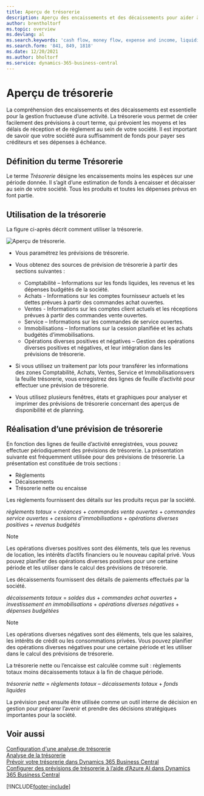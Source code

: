 ```yaml
---
title: Aperçu de trésorerie
description: Aperçu des encaissements et des décaissements pour aider à prévoir les montants à recevoir et à payer.
author: brentholtorf
ms.topic: overview
ms.devlang: al
ms.search.keywords: 'cash flow, money flow, expense and income, liquidity, cash receipts minus cash payments'
ms.search.form: '841, 849, 1818'
ms.date: 12/20/2021
ms.author: bholtorf
ms.service: dynamics-365-business-central
---
```


# <a name="cash-flow-overview"></a>Aperçu de trésorerie

La compréhension des encaissements et des décaissements est essentielle pour la gestion fructueuse d’une activité. La trésorerie vous permet de créer facilement des prévisions à court terme, qui prévoient les moyens et les délais de réception et de règlement au sein de votre société. Il est important de savoir que votre société aura suffisamment de fonds pour payer ses créditeurs et ses dépenses à échéance.

## <a name="definition-of-cash-flow"></a>Définition du terme Trésorerie

Le terme *Trésorerie* désigne les encaissements moins les espèces sur une période donnée. Il s’agit d’une estimation de fonds à encaisser et décaisser au sein de votre société. Tous les produits et toutes les dépenses prévus en font partie.

## <a name="work-with-cash-flow"></a>Utilisation de la trésorerie

La figure ci-après décrit comment utiliser la trésorerie.

![Aperçu de trésorerie.](media/finance_cash_flow_overview.png "Aperçu de trésorerie")

- Vous paramétrez les prévisions de trésorerie.  

- Vous obtenez des sources de prévision de trésorerie à partir des sections suivantes :  

  - Comptabilité – Informations sur les fonds liquides, les revenus et les dépenses budgétés de la société.  
  - Achats - Informations sur les comptes fournisseur actuels et les dettes prévues à partir des commandes achat ouvertes.  
  - Ventes - Informations sur les comptes client actuels et les réceptions prévues à partir des commandes vente ouvertes.  
  - Service – Informations sur les commandes de service ouvertes.  
  - Immobilisations – Informations sur la cession planifiée et les achats budgétés d’immobilisations.  
  - Opérations diverses positives et négatives – Gestion des opérations diverses positives et négatives, et leur intégration dans les prévisions de trésorerie.  
- Si vous utilisez un traitement par lots pour transférer les informations des zones Comptabilité, Achats, Ventes, Service et Immobilisationsvers la feuille trésorerie, vous enregistrez des lignes de feuille d’activité pour effectuer une prévision de trésorerie.  
- Vous utilisez plusieurs fenêtres, états et graphiques pour analyser et imprimer des prévisions de trésorerie concernant des aperçus de disponibilité et de planning.  

## <a name="making-a-cash-flow-forecast"></a>Réalisation d’une prévision de trésorerie

En fonction des lignes de feuille d’activité enregistrées, vous pouvez effectuer périodiquement des prévisions de trésorerie. La présentation suivante est fréquemment utilisée pour des prévisions de trésorerie. La présentation est constituée de trois sections :

- Règlements  
- Décaissements  
- Trésorerie nette ou encaisse  

Les règlements fournissent des détails sur les produits reçus par la société.

*règlements totaux* = *créances* + *commandes vente ouvertes* + *commandes service ouvertes* + *cessions d’immobilisations* + *opérations diverses positives* + *revenus budgétés*

> [!NOTE]
> Les opérations diverses positives sont des éléments, tels que les revenus de location, les intérêts d’actifs financiers ou le nouveau capital privé. Vous pouvez planifier des opérations diverses positives pour une certaine période et les utiliser dans le calcul des prévisions de trésorerie.

Les décaissements fournissent des détails de paiements effectués par la société.

*décaissements totaux* = *soldes dus* + *commandes achat ouvertes* + *investissement en immobilisations* + *opérations diverses négatives* + *dépenses budgétées*

> [!NOTE]
> Les opérations diverses négatives sont des éléments, tels que les salaires, les intérêts de crédit ou les consommations privées. Vous pouvez planifier des opérations diverses négatives pour une certaine période et les utiliser dans le calcul des prévisions de trésorerie.

La trésorerie nette ou l’encaisse est calculée comme suit : règlements totaux moins décaissements totaux à la fin de chaque période.

*trésorerie nette* = *règlements totaux* – *décaissements totaux* + *fonds liquides*

La prévision peut ensuite être utilisée comme un outil interne de décision en gestion pour préparer l’avenir et prendre des décisions stratégiques importantes pour la société.

## <a name="see-also"></a>Voir aussi

[Configuration d'une analyse de trésorerie](finance-setup-cash-flow-analyses.md)  
[Analyse de la trésorerie](finance-analyze-cash-flow.md)  
[Prévoir votre trésorerie dans Dynamics 365 Business Central](/training/modules/forecast-cash-flow-dynamics-365-business-central/index)  
[Configurer des prévisions de trésorerie à l’aide d’Azure AI dans Dynamics 365 Business Central](/training/modules/setup-cash-flow-forecasts/)  

[!INCLUDE[footer-include](includes/footer-banner.md)]

